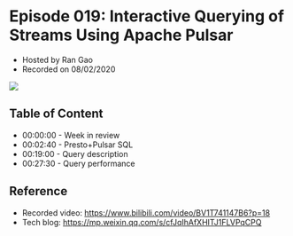 # Episode 019: Interactive Querying of Streams Using Apache Pulsar

- Hosted by Ran Gao
- Recorded on 08/02/2020

![](/image/019.png)

## Table of Content

- 00:00:00 - Week in review
- 00:02:40 - Presto+Pulsar SQL
- 00:19:00 - Query description
- 00:27:30 - Query performance

## Reference 

- Recorded video: https://www.bilibili.com/video/BV1T741147B6?p=18
- Tech blog: https://mp.weixin.qq.com/s/cfJqIhAfXHITJ1FLVPqCPQ
